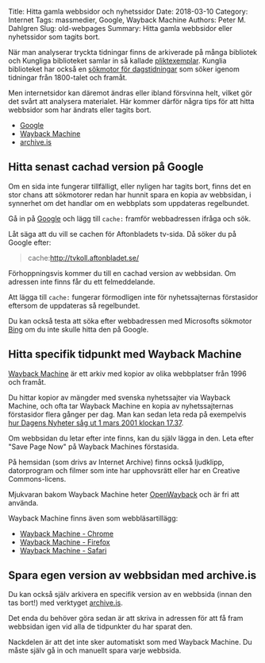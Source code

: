 Title: Hitta gamla webbsidor och nyhetssidor
Date: 2018-03-10
Category: Internet
Tags: massmedier, Google, Wayback Machine
Authors: Peter M. Dahlgren
Slug: old-webpages
Summary: Hitta gamla webbsidor eller nyhetssidor som tagits bort.

När man analyserar tryckta tidningar finns de arkiverade på många bibliotek och Kungliga biblioteket samlar in så kallade [pliktexemplar](https://sv.wikipedia.org/wiki/Pliktexemplar). Kunglia biblioteket har också en [sökmotor för dagstidningar](https://tidningar.kb.se/) som söker igenom tidningar från 1800-talet och framåt.

Men internetsidor kan däremot ändras eller ibland försvinna helt, vilket gör det svårt att analysera materialet. Här kommer därför några tips för att hitta webbsidor som har ändrats eller tagits bort.

- [Google](https://www.google.com/)
- [Wayback Machine](http://archive.org/web/)
- [archive.is](https://archive.is)

## Hitta senast cachad version på Google

Om en sida inte fungerar tillfälligt, eller nyligen har tagits bort, finns det en stor chans att sökmotorer redan har hunnit spara en kopia av webbsidan, i synnerhet om det handlar om en webbplats som uppdateras regelbundet.

Gå in på [Google](https://www.google.com/) och lägg till `cache:` framför webbadressen ifråga och sök. 

Låt säga att du vill se cachen för Aftonbladets tv-sida. Då söker du på Google efter:

> cache:http://tvkoll.aftonbladet.se/

Förhoppningsvis kommer du till en cachad version av webbsidan. Om adressen inte finns får du ett felmeddelande.

Att lägga till `cache:` fungerar förmodligen inte för nyhetssajternas förstasidor eftersom de uppdateras så regelbundet. 

Du kan också testa att söka efter webbadressen med Microsofts sökmotor [Bing](https://www.bing.com/) om du inte skulle hitta den på Google.

## Hitta specifik tidpunkt med Wayback Machine

[Wayback Machine](http://archive.org/web/) är ett arkiv med kopior av olika webbplatser från 1996 och framåt.

Du hittar kopior av mängder med svenska nyhetssajter via Wayback Machine, och ofta tar Wayback Machine en kopia av nyhetssajternas förstasidor flera gånger per dag. Man kan sedan leta reda på exempelvis [hur Dagens Nyheter såg ut 1 mars 2001 klockan 17.37](https://web.archive.org/web/20010301173721/http://dn.se).

Om webbsidan du letar efter inte finns, kan du själv lägga in den. Leta efter "Save Page Now" på Wayback Machines förstasida.

På hemsidan (som drivs av Internet Archive) finns också ljudklipp, datorprogram och filmer som inte har upphovsrätt eller har en Creative Commons-licens.

Mjukvaran bakom Wayback Machine heter [OpenWayback](https://github.com/iipc/openwayback) och är fri att använda. 

Wayback Machine finns även som webbläsartillägg:

- [Wayback Machine - Chrome](https://chrome.google.com/webstore/detail/wayback-machine/fpnmgdkabkmnadcjpehmlllkndpkmiak)
- [Wayback Machine - Firefox](https://addons.mozilla.org/en-US/firefox/addon/wayback-machine_new/)
- [Wayback Machine - Safari](https://archive.org/details/WaybackMachineV1.3.6)

## Spara egen version av webbsidan med archive.is

Du kan också själv arkivera en specifik version av en webbsida (innan den tas bort!) med verktyget [archive.is](https://archive.is).

Det enda du behöver göra sedan är att skriva in adressen för att få fram webbsidan igen vid alla de tidpunkter du har sparat den.

Nackdelen är att det inte sker automatiskt som med Wayback Machine. Du måste själv gå in och manuellt spara varje webbsida.
